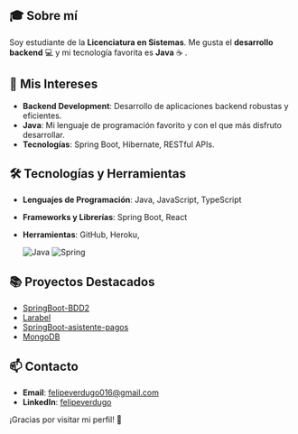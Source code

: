 ## 🎓 Sobre mí
Soy estudiante de la **Licenciatura en Sistemas**. Me gusta el **desarrollo backend** 💻 y mi tecnología favorita es **Java** ☕ . 

## 🚀 Mis Intereses
- **Backend Development**: Desarrollo de aplicaciones backend robustas y eficientes.
- **Java**: Mi lenguaje de programación favorito y con el que más disfruto desarrollar.
- **Tecnologías**: Spring Boot, Hibernate, RESTful APIs.

## 🛠 Tecnologías y Herramientas
- **Lenguajes de Programación**: Java, JavaScript, TypeScript
- **Frameworks y Librerías**: Spring Boot, React
- **Herramientas**: GitHub, Heroku,

  ![Java](https://img.shields.io/badge/Java-%23f89820?style=flat&logo=java&logoColor=white)
  ![Spring](https://img.shields.io/badge/Spring-%236DB33F?style=flat&logo=spring&logoColor=white)


## 📚 Proyectos Destacados
- [SpringBoot-BDD2](https://github.com/felipeverdugo/grupo12_BBD2)
- [Larabel](https://github.com/felipeverdugo/Laravel)
- [SpringBoot-asistente-pagos](https://github.com/felipeverdugo/asistente-pagos)
- [MongoDB](https://github.com/felipeverdugo/mongoDB)
  

## 📫 Contacto
- **Email**: felipeverdugo016@gmail.com
- **LinkedIn**: [felipeverdugo](https://www.linkedin.com/in/felipe-verdugo-9a431a254/)


¡Gracias por visitar mi perfil! 🚀
